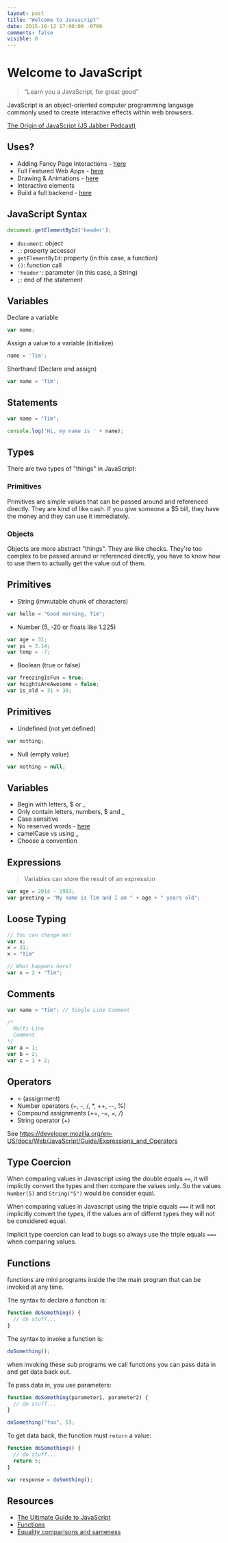 ```yaml
---
layout: post
title: "Welcome to Javascript"
date: 2015-10-12 17:00:00 -0700
comments: false
visible: 0
---
```


# Welcome to JavaScript

> "Learn you a JavaScript, for great good"

JavaScript is an object-oriented computer programming language commonly used to create interactive effects within web browsers.

[The Origin of JavaScript (JS Jabber Podcast)](http://javascriptjabber.com/124-jsj-the-origin-of-javascript-with-brendan-eich/)


## Uses?

- Adding Fancy Page Interactions - [here](http://dev.sencha.com/playpen/ext-core-latest/examples/lightbox/)
- Full Featured Web Apps - [here](http://www.rdio.com/new/)
- Drawing & Animations - [here](http://raphaeljs.com/analytics.html)
- Interactive elements
- Build a full backend - [here](http://nodejs.org/)

## JavaScript Syntax

```js
document.getElementById('header');
```

- `document`: object
- `.`: property accessor
- `getElementById`: property (in this case, a function)
- `()`: function call
- `'header'`: parameter (in this case, a String)
- `;`: end of the statement


## Variables

Declare a variable

```js
var name;
```

Assign a value to a variable (initialize)

```js
name = 'Tim';
```

Shorthand (Declare and assign)

```js
var name = 'Tim';
```


## Statements

```js
var name = "Tim";
```

```js
console.log('Hi, my name is ' + name);
```

## Types
There are two types of "things" in JavaScript:
### Primitives
Primitives are simple values that can be passed around and referenced directly. They are kind of like cash. If you give someone a $5 bill, they have the money and they can use it immediately.

### Objects
Objects are more abstract "things". They are like checks. They're too complex to be passed around or referenced directly, you have to know how to use them to actually get the value out of them.

## Primitives

- String (immutable chunk of characters)

```js
var hello = "Good morning, Tim";
```

- Number (5, -20 or floats like 1.225)

```js
var age = 31;
var pi = 3.14;
var temp = -7;
```

- Boolean (true or false)

```js
var freezingIsFun = true;
var heightsAreAwesome = false;
var is_old = 31 > 30;
```


## Primitives

- Undefined (not yet defined)

```js
var nothing;
```

- Null (empty value)

```js
var nothing = null;
```


## Variables

- Begin with letters, $ or _
- Only contain letters, numbers, $ and _
- Case sensitive
- No reserved words - [here](https://developer.mozilla.org/en-US/docs/Web/JavaScript/Reference/Lexical_grammar#Keywords)
- camelCase vs using _
- Choose a convention


## Expressions

> Variables can store the result of an expression

```js
var age = 2014 - 1983;
var greeting = "My name is Tim and I am " + age + " years old";
```

## Loose Typing

```js
// You can change me!
var x;
x = 31;
x = "Tim"
```

```js
// What happens here?
var x = 2 + "Tim";
```


## Comments

```js
var name = "Tim"; // Single Line Comment

/*
  Multi Line
  Comment
*/
var a = 1;
var b = 2;
var c = 1 + 2;
```

## Operators
- = (assignment)
- Number operators (+, -, /, *, ++, --, %)
- Compound assignments (+=, -=, *=, /*)
- String operator (+)

See https://developer.mozilla.org/en-US/docs/Web/JavaScript/Guide/Expressions_and_Operators


## Type Coercion

When comparing values in Javascript using the double equals `==`, it will implictly convert the types and then compare the values only. So the values `Number(5)` and `String("5")` would be consider equal.

When comparing values in Javascript using the triple equals `===` it will not implicitly convert the types, if the values are of differnt types they will not be considered equal.

Implicit type coercion can lead to bugs so always use the triple equals `===` when comparing values.


## Functions

functions are mini programs inside the the main program that can be invoked at any time.

The syntax to declare a function is:

```javascript
function doSomething() {
  // do stuff...
}
```

The syntax to invoke a function is:

```javascript
doSomething();
```

when invoking these sub programs we call functions you can pass data in and get data back out.

To pass data in, you use parameters:

```javascript
function doSomething(parameter1, parameter2) {
  // do stuff...
}

doSomething("foo", 5);
```

To get data back, the function must `return` a value:

```javascript
function doSomething() {
  // do stuff...
  return 5;
}

var response = doSomthing();
```


## Resources

* [The Ultimate Guide to JavaScript](https://developer.mozilla.org/en-US/docs/Web/JavaScript)
* [Functions](https://developer.mozilla.org/en-US/docs/Web/JavaScript/Guide/Functions)
* [Equality comparisons and sameness](https://developer.mozilla.org/en-US/docs/Web/JavaScript/Equality_comparisons_and_sameness)